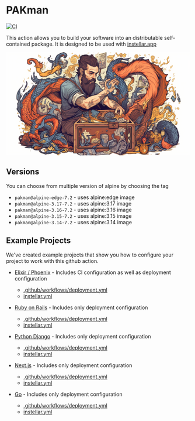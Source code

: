 # PAKman

[![CI](https://github.com/upmaru/pakman/actions/workflows/ci.yml/badge.svg)](https://github.com/upmaru/pakman/actions/workflows/ci.yml)

This action allows you to build your software into an distributable self-contained package. It is designed to be used with [instellar.app](https://instellar.app)

![Packing Man](cover.png)

## Versions

You can choose from multiple version of alpine by choosing the tag

- `pakman@alpine-edge-7.2` - uses alpine:edge image
- `pakman@alpine-3.17-7.2` - uses alpine:3.17 image
- `pakman@alpine-3.16-7.2` - uses alpine:3.16 image
- `pakman@alpine-3.15-7.2` - uses alpine:3.15 image
- `pakman@alpine-3.14-7.2` - uses alpine:3.14 image

## Example Projects

We've created example projects that show you how to configure your project to work with this github action.

- [Elixir / Phoenix](https://github.com/upmaru-stage/rdio) - Includes CI configuration as well as deployment configuration
  - [.github/workflows/deployment.yml](https://github.com/upmaru-stage/rdio/blob/develop/.github/workflows/deployment.yml)
  - [instellar.yml](https://github.com/upmaru-stage/rdio/blob/develop/instellar.yml)

- [Ruby on Rails](https://github.com/upmaru-stage/locomo) - Includes only deployment configuration
  - [.github/workflows/deployment.yml](https://github.com/upmaru-stage/locomo/blob/main/.github/workflows/deployment.yml)
  - [instellar.yml](https://github.com/upmaru-stage/locomo/blob/main/instellar.yml)
  
- [Python Django](https://github.com/upmaru-stage/monty) - Includes only deployment configuration
  - [.github/workflows/deployment.yml](https://github.com/upmaru-stage/monty/blob/main/.github/workflows/deployment.yml)
  - [instellar.yml](https://github.com/upmaru-stage/monty/blob/main/instellar.yml)

- [Next.js](https://github.com/upmaru-stage/nimbus) - Includes only deployment configuration
  - [.github/workflows/deployment.yml](https://github.com/upmaru-stage/nimbus/blob/main/.github/workflows/deployment.yml)
  - [instellar.yml](https://github.com/upmaru-stage/nimbus/blob/main/instellar.yml)

- [Go](https://github.com/upmaru-stage/gemini) - Includes only deployment configuration
  - [.github/workflows/deployment.yml](https://github.com/upmaru-stage/gemini/blob/main/.github/workflows/deployment.yml)
  - [instellar.yml](https://github.com/upmaru-stage/gemini/blob/main/instellar.yml)

